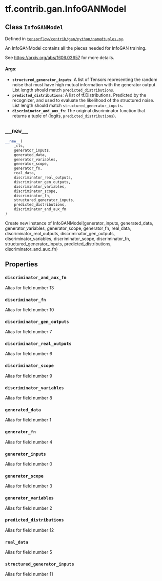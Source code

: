 <div itemscope itemtype="http://developers.google.com/ReferenceObject">
<meta itemprop="name" content="tf.contrib.gan.InfoGANModel" />
<meta itemprop="path" content="Stable" />
<meta itemprop="property" content="discriminator_and_aux_fn"/>
<meta itemprop="property" content="discriminator_fn"/>
<meta itemprop="property" content="discriminator_gen_outputs"/>
<meta itemprop="property" content="discriminator_real_outputs"/>
<meta itemprop="property" content="discriminator_scope"/>
<meta itemprop="property" content="discriminator_variables"/>
<meta itemprop="property" content="generated_data"/>
<meta itemprop="property" content="generator_fn"/>
<meta itemprop="property" content="generator_inputs"/>
<meta itemprop="property" content="generator_scope"/>
<meta itemprop="property" content="generator_variables"/>
<meta itemprop="property" content="predicted_distributions"/>
<meta itemprop="property" content="real_data"/>
<meta itemprop="property" content="structured_generator_inputs"/>
<meta itemprop="property" content="__new__"/>
</div>

# tf.contrib.gan.InfoGANModel

## Class `InfoGANModel`





Defined in [`tensorflow/contrib/gan/python/namedtuples.py`](https://www.tensorflow.org/code/tensorflow/contrib/gan/python/namedtuples.py).

An InfoGANModel contains all the pieces needed for InfoGAN training.

See https://arxiv.org/abs/1606.03657 for more details.

#### Args:

* <b>`structured_generator_inputs`</b>: A list of Tensors representing the random noise
    that must  have high mutual information with the generator output. List
    length should match `predicted_distributions`.
* <b>`predicted_distributions`</b>: A list of tf.Distributions. Predicted by the
    recognizer, and used to evaluate the likelihood of the structured noise.
    List length should match `structured_generator_inputs`.
* <b>`discriminator_and_aux_fn`</b>: The original discriminator function that returns
    a tuple of (logits, `predicted_distributions`).

<h2 id="__new__"><code>__new__</code></h2>

``` python
__new__(
    _cls,
    generator_inputs,
    generated_data,
    generator_variables,
    generator_scope,
    generator_fn,
    real_data,
    discriminator_real_outputs,
    discriminator_gen_outputs,
    discriminator_variables,
    discriminator_scope,
    discriminator_fn,
    structured_generator_inputs,
    predicted_distributions,
    discriminator_and_aux_fn
)
```

Create new instance of InfoGANModel(generator_inputs, generated_data, generator_variables, generator_scope, generator_fn, real_data, discriminator_real_outputs, discriminator_gen_outputs, discriminator_variables, discriminator_scope, discriminator_fn, structured_generator_inputs, predicted_distributions, discriminator_and_aux_fn)



## Properties

<h3 id="discriminator_and_aux_fn"><code>discriminator_and_aux_fn</code></h3>

Alias for field number 13

<h3 id="discriminator_fn"><code>discriminator_fn</code></h3>

Alias for field number 10

<h3 id="discriminator_gen_outputs"><code>discriminator_gen_outputs</code></h3>

Alias for field number 7

<h3 id="discriminator_real_outputs"><code>discriminator_real_outputs</code></h3>

Alias for field number 6

<h3 id="discriminator_scope"><code>discriminator_scope</code></h3>

Alias for field number 9

<h3 id="discriminator_variables"><code>discriminator_variables</code></h3>

Alias for field number 8

<h3 id="generated_data"><code>generated_data</code></h3>

Alias for field number 1

<h3 id="generator_fn"><code>generator_fn</code></h3>

Alias for field number 4

<h3 id="generator_inputs"><code>generator_inputs</code></h3>

Alias for field number 0

<h3 id="generator_scope"><code>generator_scope</code></h3>

Alias for field number 3

<h3 id="generator_variables"><code>generator_variables</code></h3>

Alias for field number 2

<h3 id="predicted_distributions"><code>predicted_distributions</code></h3>

Alias for field number 12

<h3 id="real_data"><code>real_data</code></h3>

Alias for field number 5

<h3 id="structured_generator_inputs"><code>structured_generator_inputs</code></h3>

Alias for field number 11



